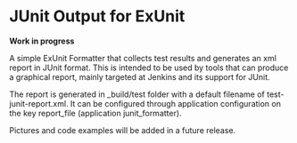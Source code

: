 JUnit Output for ExUnit
=========

**Work in progress**

A simple ExUnit Formatter that collects test results and generates an xml report in JUnit format. This is intended to be used by tools that can produce a graphical report, mainly targeted at Jenkins and its support for JUnit.

The report is generated in _build/test folder with a default filename of test-junit-report.xml. It can be configured through application configuration on the key report_file (application junit_formatter).

Pictures and code examples will be added in a future release.

